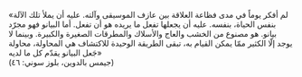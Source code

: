 «لم أفكر يوماً في مدى فظاعة العلاقة بين عازف الموسيقى وآلته. عليه أن يملأ تلك الآلة بنفس الحياة، بنفسه. عليه أن يجعلها تفعل ما يريده هو أن تفعل. أما البيانو فهو مجرّد بيانو. هو مصنوع من الخشب والعاج والأسلاك والمطرقات الصغيرة والكبيرة. وبينما لا يوجد إلّا الكثير ممّا يمكن القيام به، تبقى الطريقة الوحيدة للاكتشاف هي المحاولة، محاولة جَعل البيانو يقدّم كل ما لديه»
<br>
(جيمس بالدوين، بلوز سوني: ٤٦)
